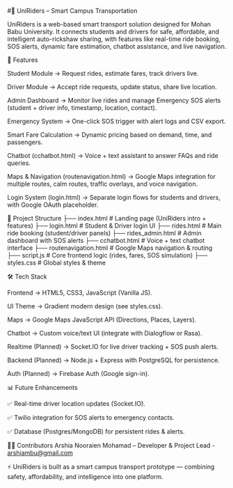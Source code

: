 #🚗 UniRiders – Smart Campus Transportation

UniRiders is a web-based smart transport solution designed for Mohan Babu University. It connects students and drivers for safe, affordable, and intelligent auto-rickshaw sharing, with features like real-time ride booking, SOS alerts, dynamic fare estimation, chatbot assistance, and live navigation.

🌟 Features

Student Module → Request rides, estimate fares, track drivers live.

Driver Module → Accept ride requests, update status, share live location.

Admin Dashboard → Monitor live rides and manage Emergency SOS alerts (student + driver info, timestamp, location, contact).

Emergency System → One-click SOS trigger with alert logs and CSV export.

Smart Fare Calculation → Dynamic pricing based on demand, time, and passengers.

Chatbot (cchatbot.html) → Voice + text assistant to answer FAQs and ride queries.

Maps & Navigation (routenavigation.html) → Google Maps integration for multiple routes, calm routes, traffic overlays, and voice navigation.

Login System (login.html) → Separate login flows for students and drivers, with Google OAuth placeholder.

📂 Project Structure
├── index.html            # Landing page (UniRiders intro + features)
├── login.html            # Student & Driver login UI
├── rides.html            # Main ride booking (student/driver panels)
├── rides_admin.html      # Admin dashboard with SOS alerts
├── cchatbot.html         # Voice + text chatbot interface
├── routenavigation.html  # Google Maps navigation & routing
├── script.js             # Core frontend logic (rides, fares, SOS simulation)
├── styles.css            # Global styles & theme

🛠️ Tech Stack

Frontend → HTML5, CSS3, JavaScript (Vanilla JS).

UI Theme → Gradient modern design (see styles.css).

Maps → Google Maps JavaScript API (Directions, Places, Layers).

Chatbot → Custom voice/text UI (integrate with Dialogflow or Rasa).

Realtime (Planned) → Socket.IO for live driver tracking + SOS push alerts.

Backend (Planned) → Node.js + Express with PostgreSQL for persistence.

Auth (Planned) → Firebase Auth (Google sign-in).


📊 Future Enhancements

✅ Real-time driver location updates (Socket.IO).

✅ Twilio integration for SOS alerts to emergency contacts.

✅ Database (Postgres/MongoDB) for persistent rides & alerts.



👨‍💻 Contributors
Arshia Nooraien Mohamad – Developer & Project Lead - arshiambu@gmail.com

⚡ UniRiders is built as a smart campus transport prototype — combining safety, affordability, and intelligence into one platform.
